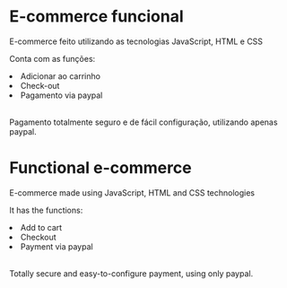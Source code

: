 # E-commerce funcional
E-commerce feito utilizando as tecnologias JavaScript, HTML e CSS <br>

Conta com as funções: <br>

<li>Adicionar ao carrinho</li>
<li>Check-out</li>
<li>Pagamento via paypal</li> <br>

Pagamento totalmente seguro e de fácil configuração, utilizando apenas paypal. 

# Functional e-commerce
E-commerce made using JavaScript, HTML and CSS technologies <br>

It has the functions: <br>

<li>Add to cart</li>
<li>Checkout</li>
<li>Payment via paypal</li> <br>

Totally secure and easy-to-configure payment, using only paypal.
